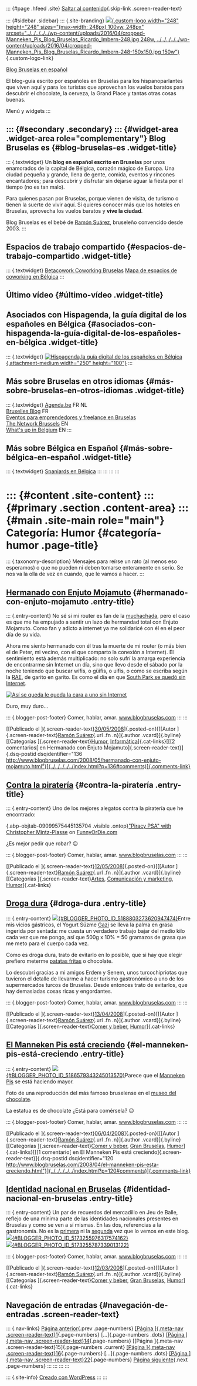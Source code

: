 ::: {#page .hfeed .site}
[Saltar al contenido](index.html#content){.skip-link
.screen-reader-text}

::: {#sidebar .sidebar}
::: {.site-branding}
[![](../../../../../wp-content/uploads/2016/04/cropped-Manneken_Pis_Blog_Bruselas_Ricardo_Imbern-248.jpg){.custom-logo
width="248" height="248" sizes="(max-width: 248px) 100vw, 248px"
srcset="../../../../../wp-content/uploads/2016/04/cropped-Manneken_Pis_Blog_Bruselas_Ricardo_Imbern-248.jpg 248w, ../../../../../wp-content/uploads/2016/04/cropped-Manneken_Pis_Blog_Bruselas_Ricardo_Imbern-248-150x150.jpg 150w"}](../../../../../index.html){.custom-logo-link}

[Blog Bruselas en español](../../../../../index.html)

El blog-guía escrito por españoles en Bruselas para los hispanoparlantes
que viven aquí y para los turistas que aprovechan los vuelos baratos
para descubrir el chocolate, la cerveza, la Grand Place y tantas otras
cosas buenas.

Menú y widgets
:::

::: {#secondary .secondary}
::: {#widget-area .widget-area role="complementary"}
Blog Bruselas es {#blog-bruselas-es .widget-title}
----------------

::: {.textwidget}
Un **blog en español escrito en Bruselas** por unos enamorados de la
capital de Bélgica, corazón mágico de Europa. Una ciudad pequeña y
grande, llena de gente, comida, eventos y rincones encantadores; para
descubrir y disfrutar sin dejarse aguar la fiesta por el tiempo (no es
tan malo).

Para quienes pasan por Bruselas, porque vienen de visita, de turismo o
tienen la suerte de vivir aquí. Sí quieres conocer más que los hoteles
en Bruselas, aprovecha los vuelos baratos y **vive la ciudad**.

Blog Bruselas es el bebé de [Ramón Suárez](http://www.ramonsuarez.com),
bruseleño convencido desde 2003.
:::

Espacios de trabajo compartido {#espacios-de-trabajo-compartido .widget-title}
------------------------------

::: {.textwidget}
[Betacowork Coworking Bruselas](http://www.betacowork.com) [Mapa de
espacios de coworking en Bélgica](http://coworkingbelgium.com)
:::

Último vídeo {#último-vídeo .widget-title}
------------

Asociados con Hispagenda, la guía digital de los españoles en Bélgica {#asociados-con-hispagenda-la-guía-digital-de-los-españoles-en-bélgica .widget-title}
---------------------------------------------------------------------

::: {.textwidget}
[![Hispagenda,la guía digital de los españoles en
Bélgica](../../../../../wp-content/uploads/2010/04/Hispagenda-250px.gif "Hispagenda, la guía digital de los españoles en Bélgica"){.attachment-medium
width="250" height="100"}](http://www.hispagenda.com)
:::

Más sobre Bruselas en otros idiomas {#más-sobre-bruselas-en-otros-idiomas .widget-title}
-----------------------------------

::: {.textwidget}
[Agenda.be](http://www.agenda.be) FR NL\
[Bruxelles Blog](http://www.bxlblog.be/) FR\
[Eventos para emprendedores y freelance en
Bruselas](http://www.betacowork.com/events/)\
[The Network
Brussels](http://groups.yahoo.com/group/TheNetworkBrussels/) EN\
[What\'s up in Belgium](http://www.whatsupin.be/) EN
:::

Más sobre Bélgica en Español {#más-sobre-bélgica-en-español .widget-title}
----------------------------

::: {.textwidget}
[Spaniards en Bélgica](http://www.spaniards.es/paises/belgica)
:::
:::
:::
:::

::: {#content .site-content}
::: {#primary .section .content-area}
::: {#main .site-main role="main"}
Categoría: Humor {#categoría-humor .page-title}
================

::: {.taxonomy-description}
Mensajes para reírse un rato (al menos eso esperamos) o que no pueden ni
deben tomarse enteramente en serio. Se nos va la olla de vez en cuando,
que le vamos a hacer.
:::

[Hermanado con Enjuto Mojamuto](../../../../../index.html?p=136) {#hermanado-con-enjuto-mojamuto .entry-title}
----------------------------------------------------------------

::: {.entry-content}
No sé si mi router es fan de la
[muchachada](http://muchachadanui.rtve.es/), pero el caso es que me ha
empujado a sentir un lazo de hermandad total con Enjuto Mojamuto. Como
fan y adicto a internet ya me solidaricé con él en el peor día de su
vida.

Ahora me siento hermanado con él tras la muerte de mi router (o más bien
el de Peter, mi vecino, con el que comparto la conexión a Internet). El
sentimiento está además multiplicado: no solo sufrí la amarga
experiencia de encontrarme sin Internet un día, sino que llevo desde el
sábado por la noche teniendo que buscar wifis, o güifis, o uifis, o como
se escriba según la [RAE](http://www.rae.es/), de garito en garito. Es
como el día en que [South Park se quedó sin
Internet](http://www.southparkstudios.com/episodes/166179).

[![Así se queda le queda la cara a uno sin
Internet](http://media.southparkstudios.com/img/content/season12/1206.jpg)](http://www.southparkstudios.com/episodes/166179)

Duro, muy duro...

::: {.blogger-post-footer}
Comer, hablar, amar. www.blogbruselas.com
:::
:::

[[Publicado el
]{.screen-reader-text}[30/05/2008](../../../../../index.html?p=136)]{.posted-on}[[[Autor
]{.screen-reader-text}[Ramón
Suárez](../../../../2010/04/30/index.html?author=2){.url .fn
.n}]{.author .vcard}]{.byline}[[Categorías
]{.screen-reader-text}[Humor](../../index.html),
[Informática](../../../informatica/index.html)]{.cat-links}[[[2
comentarios[ en Hermanado con Enjuto
Mojamuto]{.screen-reader-text}]{.dsq-postid
dsqidentifier="136 http://www.blogbruselas.com/2008/05/hermanado-con-enjuto-mojamuto.html"}](../../../../../index.html?p=136#comments)]{.comments-link}

[Contra la piratería](../../../../../index.html?p=132) {#contra-la-piratería .entry-title}
------------------------------------------------------

::: {.entry-content}
Uno de los mejores alegatos contra la piratería que he encontrado:

[](http://www2.funnyordie.com/public/flash/fodplayer.swf "Click here to block this object with Adblock Plus"){.abp-objtab-09099575445135704
.visible .ontop}["Piracy PSA" with Christopher
Mintz-Plasse](http://www.funnyordie.com/videos/3522ad043c) on
[FunnyOrDie.com](http://www.funnyordie.com)

¿Es mejor pedir que robar? 😉

::: {.blogger-post-footer}
Comer, hablar, amar. www.blogbruselas.com
:::
:::

[[Publicado el
]{.screen-reader-text}[12/05/2008](../../../../../index.html?p=132)]{.posted-on}[[[Autor
]{.screen-reader-text}[Ramón
Suárez](../../../../2010/04/30/index.html?author=2){.url .fn
.n}]{.author .vcard}]{.byline}[[Categorías
]{.screen-reader-text}[Artes](../../../artes/index.html), [Comunicación
y marketing](../../../comunicacion-y-marketing/index.html),
[Humor](../../index.html)]{.cat-links}

[Droga dura](../../../../../index.html?p=122) {#droga-dura .entry-title}
---------------------------------------------

::: {.entry-content}
[![](http://1.bp.blogspot.com/_m9ESRqvSnjc/SAJVFf2PghI/AAAAAAAABLE/EV6ijMIIN0E/s200/Yogurt+Gazi.jpg){#BLOGGER_PHOTO_ID_5188803273620947474}](http://1.bp.blogspot.com/_m9ESRqvSnjc/SAJVFf2PghI/AAAAAAAABLE/EV6ijMIIN0E/s1600-h/Yogurt+Gazi.jpg)Entre
mis vicios gástricos, el Yogurt Süzme
[Gazi](http://www.gazi.de/GB/index.html) se lleva la palma en grasa
ingerida por sentada: me cuesta un verdadero trabajo bajar del medio
kilo cada vez que me pongo, así que 500g x 10% = 50 gramazos de grasa
que me meto para el cuerpo cada vez.

Como es droga dura, trato de evitarlo en lo posible, que si hay que
elegir prefiero meterme [patatas
fritas](http://www.google.com/url?sa=t&ct=res&cd=1&url=http%3A%2F%2Fcomerhablaramar.blogspot.com%2F2006%2F12%2Fbruselas-y-las-patatas-fritas.html&ei=Wl8CSJHbMaLEwQGsnPj-CA&usg=AFQjCNHMTL6tHtfD8mXtV6IWXIaAXUL4Rw&sig2=pHHSC9evmOBhYzeDiDYwSw)
o chocolate.

Lo descubrí gracias a mi amigos Erdem y Senem, unos turcochipriotas que
tuvieron el detalle de llevarme a hacer turismo gastronómico a uno de
los supermercados turcos de Bruselas. Desde entonces trato de evitarlos,
que hay demasiadas cosas ricas y engordantes.

::: {.blogger-post-footer}
Comer, hablar, amar. www.blogbruselas.com
:::
:::

[[Publicado el
]{.screen-reader-text}[13/04/2008](../../../../../index.html?p=122)]{.posted-on}[[[Autor
]{.screen-reader-text}[Ramón
Suárez](../../../../2010/04/30/index.html?author=2){.url .fn
.n}]{.author .vcard}]{.byline}[[Categorías ]{.screen-reader-text}[Comer
y beber](../../../comer-y-beber/index.html),
[Humor](../../index.html)]{.cat-links}

[El Manneken Pis está creciendo](../../../../../index.html?p=120) {#el-manneken-pis-está-creciendo .entry-title}
-----------------------------------------------------------------

::: {.entry-content}
[![](http://2.bp.blogspot.com/_m9ESRqvSnjc/R_pubtl_ckI/AAAAAAAABJs/7ehQO-XoDqA/s320/Manneken+Pis+Chocolate.jpg){#BLOGGER_PHOTO_ID_5186579343245013570}](http://2.bp.blogspot.com/_m9ESRqvSnjc/R_pubtl_ckI/AAAAAAAABJs/7ehQO-XoDqA/s1600-h/Manneken+Pis+Chocolate.jpg)Parece
que el [Manneken Pis](http://es.wikipedia.org/wiki/Manneken_Pis) se está
haciendo mayor.

Foto de una reproducción del más famoso bruselense en el [museo del
chocolate](http://www.mucc.be/).

La estatua es de chocolate ¿Está para comérsela? 😉

::: {.blogger-post-footer}
Comer, hablar, amar. www.blogbruselas.com
:::
:::

[[Publicado el
]{.screen-reader-text}[06/04/2008](../../../../../index.html?p=120)]{.posted-on}[[[Autor
]{.screen-reader-text}[Ramón
Suárez](../../../../2010/04/30/index.html?author=2){.url .fn
.n}]{.author .vcard}]{.byline}[[Categorías ]{.screen-reader-text}[Comer
y beber](../../../comer-y-beber/index.html), [Gran
Bruselas](../../../gran-bruselas/index.html),
[Humor](../../index.html)]{.cat-links}[[[1 comentario[ en El Manneken
Pis está creciendo]{.screen-reader-text}]{.dsq-postid
dsqidentifier="120 http://www.blogbruselas.com/2008/04/el-manneken-pis-esta-creciendo.html"}](../../../../../index.html?p=120#comments)]{.comments-link}

[Identidad nacional en Bruselas](../../../../../index.html?p=117) {#identidad-nacional-en-bruselas .entry-title}
-----------------------------------------------------------------

::: {.entry-content}
Un par de recuerdos del mercadillo en Jeu de Balle, reflejo de una
mínima parte de las identidades nacionales presentes en Bruselas y como
se ven a sí mismas. En las dos, referencias a la gastronomía. No es la
[primera](http://comerhablaramar.blogspot.com/2007/11/guerra-civil-en-blgica.html)
ni la
[segunda](http://comerhablaramar.blogspot.com/2008/01/belgium-side-story.html)
vez que lo vemos en este blog.\
[![](http://3.bp.blogspot.com/_m9ESRqvSnjc/R8sY5sCTXBI/AAAAAAAAA8U/PkdAzfJ2Ce8/s320/Ram%C3%B3n002%282%29.jpg){#BLOGGER_PHOTO_ID_5173255976317574162}](http://3.bp.blogspot.com/_m9ESRqvSnjc/R8sY5sCTXBI/AAAAAAAAA8U/PkdAzfJ2Ce8/s1600-h/Ram%C3%B3n002%282%29.jpg)\
[![](http://3.bp.blogspot.com/_m9ESRqvSnjc/R8sYusCTXAI/AAAAAAAAA8M/gfCKMI_IKm0/s320/Ram%C3%B3n001%281%29.jpg){#BLOGGER_PHOTO_ID_5173255787339013122}](http://3.bp.blogspot.com/_m9ESRqvSnjc/R8sYusCTXAI/AAAAAAAAA8M/gfCKMI_IKm0/s1600-h/Ram%C3%B3n001%281%29.jpg)

::: {.blogger-post-footer}
Comer, hablar, amar. www.blogbruselas.com
:::
:::

[[Publicado el
]{.screen-reader-text}[12/03/2008](../../../../../index.html?p=117)]{.posted-on}[[[Autor
]{.screen-reader-text}[Ramón
Suárez](../../../../2010/04/30/index.html?author=2){.url .fn
.n}]{.author .vcard}]{.byline}[[Categorías ]{.screen-reader-text}[Comer
y beber](../../../comer-y-beber/index.html), [Gran
Bruselas](../../../gran-bruselas/index.html),
[Humor](../../index.html)]{.cat-links}

Navegación de entradas {#navegación-de-entradas .screen-reader-text}
----------------------

::: {.nav-links}
[Página anterior](../14/index.html){.prev .page-numbers} [[Página
]{.meta-nav .screen-reader-text}1](../../index.html){.page-numbers}
[...]{.page-numbers .dots} [[Página ]{.meta-nav
.screen-reader-text}14](../14/index.html){.page-numbers} [[Página
]{.meta-nav .screen-reader-text}15]{.page-numbers .current} [[Página
]{.meta-nav .screen-reader-text}16](../16/index.html){.page-numbers}
[...]{.page-numbers .dots} [[Página ]{.meta-nav
.screen-reader-text}22](../22/index.html){.page-numbers} [Página
siguiente](../16/index.html){.next .page-numbers}
:::
:::
:::
:::

::: {.site-info}
[Creado con WordPress](https://es.wordpress.org/)
:::
:::
